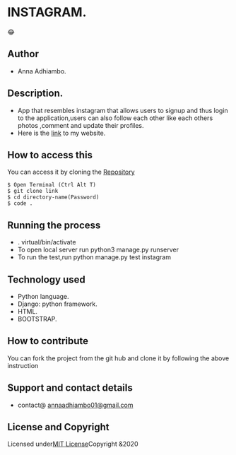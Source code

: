 # INSTAGRAM.
:joy:

## Author 
* Anna Adhiambo.

## Description.
* App that resembles instagram that allows users to signup and thus login to the application,users can also follow each other like each others photos ,comment and update their profiles.
* Here is the [link]() to my website.

## How to access this

You can access it by cloning the [Repository](https://github.com/annaadhiambo/Instagram.git)
```
$ Open Terminal (Ctrl Alt T)
$ git clone link 
$ cd directory-name(Password)
$ code .
```

## Running the process
* . virtual/bin/activate
* To open local server run python3 manage.py runserver
* To run the test,run python manage.py test instagram

## Technology used
* Python language.
* Django: python framework.
* HTML.
* BOOTSTRAP.

## How to contribute
You can fork the project from the git hub and clone it by following the above instruction

## Support and contact details
* contact@ annaadhiambo01@gmail.com

## License and Copyright
Licensed under[MIT License](LICENSE)Copyright &2020
